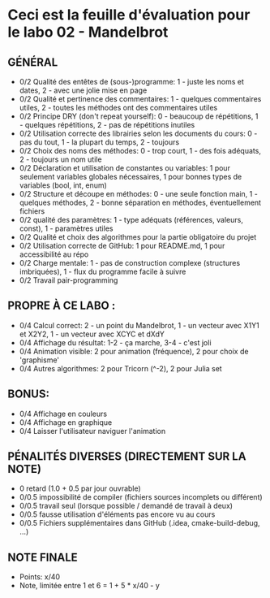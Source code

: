 # Ceci est la feuille d'évaluation pour le labo 02 - Mandelbrot

## GÉNÉRAL

- 0/2 Qualité des entêtes de (sous-)programme: 1 - juste les noms et dates, 2 - avec une jolie mise en page
- 0/2 Qualité et pertinence des commentaires: 1 - quelques commentaires utiles, 2 - toutes les méthodes ont des commentaires utiles
- 0/2 Principe DRY (don't repeat yourself): 0 - beaucoup de répétitions, 1 - quelques répétitions, 2 - pas de répétitions inutiles
- 0/2 Utilisation correcte des librairies selon les documents du cours: 0 - pas du tout, 1 - la plupart du temps, 2 - toujours
- 0/2 Choix des noms des méthodes: 0 - trop court, 1 - des fois adéquats, 2 - toujours un nom utile
- 0/2 Déclaration et utilisation de constantes ou variables: 1 pour seulement variables globales nécessaires, 1 pour bonnes types de variables (bool, int, enum)
- 0/2 Structure et découpe en méthodes: 0 - une seule fonction main, 1 - quelques méthodes, 2 - bonne séparation en méthodes, éventuellement fichiers
- 0/2 qualité des paramètres: 1 - type adéquats (références, valeurs, const), 1 - paramètres utiles
- 0/2 Qualité et choix des algorithmes pour la partie obligatoire du projet
- 0/2 Utilisation correcte de GitHub: 1 pour README.md, 1 pour accessibilité au répo
- 0/2 Charge mentale: 1 - pas de construction complexe (structures imbriquées), 1 - flux du programme facile à suivre
- 0/2 Travail pair-programming

## PROPRE À CE LABO :

- 0/4 Calcul correct: 2 - un point du Mandelbrot, 1 - un vecteur avec X1Y1 et X2Y2, 1 - un vecteur avec XCYC et dXdY
- 0/4 Affichage du résultat: 1-2 - ça marche, 3-4 - c'est joli
- 0/4 Animation visible: 2 pour animation (fréquence), 2 pour choix de 'graphisme'
- 0/4 Autres algorithmes: 2 pour Tricorn (^-2), 2 pour Julia set

## BONUS:

- 0/4 Affichage en couleurs
- 0/4 Affichage en graphique
- 0/4 Laisser l'utilisateur naviguer l'animation

## PÉNALITÉS DIVERSES (DIRECTEMENT SUR LA NOTE)

- 0 retard (1.0 + 0.5 par jour ouvrable)
- 0/0.5 impossibilité de compiler (fichiers sources incomplets ou différent)
- 0/0.5 travail seul (lorsque possible / demandé de travail à deux)
- 0/0.5 fausse utilisation d'éléments pas encore vu au cours
- 0/0.5 Fichiers supplémentaires dans GitHub (.idea, cmake-build-debug, …)

## NOTE FINALE

- Points: x/40
- Note, limitée entre 1 et 6 = 1 + 5 * x/40 - y
